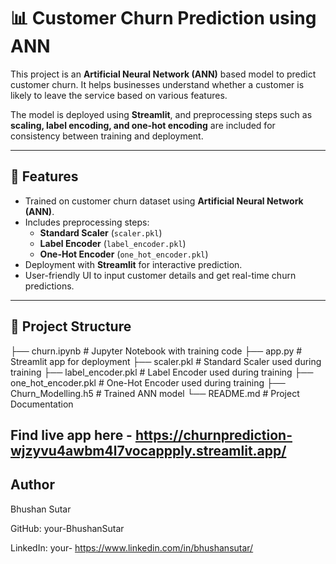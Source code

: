 # 📊 Customer Churn Prediction using ANN

This project is an **Artificial Neural Network (ANN)** based model to predict customer churn. It helps businesses understand whether a customer is likely to leave the service based on various features.  

The model is deployed using **Streamlit**, and preprocessing steps such as **scaling, label encoding, and one-hot encoding** are included for consistency between training and deployment.

---

## 🚀 Features
- Trained on customer churn dataset using **Artificial Neural Network (ANN)**.  
- Includes preprocessing steps:
  - **Standard Scaler** (`scaler.pkl`)
  - **Label Encoder** (`label_encoder.pkl`)
  - **One-Hot Encoder** (`one_hot_encoder.pkl`)
- Deployment with **Streamlit** for interactive prediction.  
- User-friendly UI to input customer details and get real-time churn predictions.  

---

## 📂 Project Structure
├── churn.ipynb              # Jupyter Notebook with training code
├── app.py                   # Streamlit app for deployment
├── scaler.pkl               # Standard Scaler used during training
├── label_encoder.pkl        # Label Encoder used during training
├── one_hot_encoder.pkl      # One-Hot Encoder used during training
├── Churn_Modelling.h5       # Trained ANN model
└── README.md                # Project Documentation

## Find live app here - https://churnprediction-wjzyvu4awbm4l7vocappply.streamlit.app/

## Author

Bhushan Sutar

GitHub: your-BhushanSutar

LinkedIn: your- https://www.linkedin.com/in/bhushansutar/





